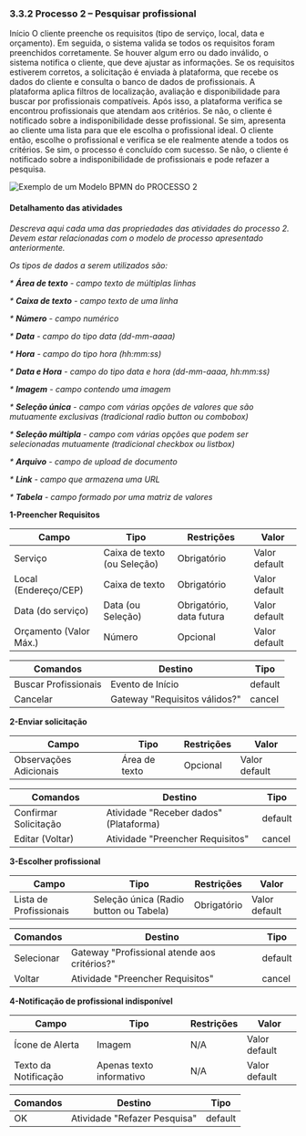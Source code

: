 ### 3.3.2 Processo 2 – Pesquisar profissional

Início
O cliente preenche os requisitos (tipo de serviço, local, data e orçamento). Em seguida, o sistema valida se todos os requisitos foram preenchidos corretamente. Se houver algum erro ou dado inválido, o sistema notifica o cliente, que deve ajustar as informações.
Se os requisitos estiverem corretos, a solicitação é enviada à plataforma, que recebe os dados do cliente e consulta o banco de dados de profissionais. A plataforma aplica filtros de localização, avaliação e disponibilidade para buscar por profissionais compatíveis.
Após isso, a plataforma verifica se encontrou profissionais que atendam aos critérios.
Se não, o cliente é notificado sobre a indisponibilidade desse profissional.
Se sim, apresenta ao cliente uma lista para que ele escolha o profissional ideal.
O cliente então, escolhe o profissional e verifica se ele realmente atende a todos os critérios.
Se sim, o processo é concluído com sucesso. Se não, o cliente é notificado sobre a indisponibilidade de profissionais e pode refazer a pesquisa.

![Exemplo de um Modelo BPMN do PROCESSO 2](../images/process.png "Modelo BPMN do Processo 2.")


#### Detalhamento das atividades

_Descreva aqui cada uma das propriedades das atividades do processo 2. 
Devem estar relacionadas com o modelo de processo apresentado anteriormente._

_Os tipos de dados a serem utilizados são:_

_* **Área de texto** - campo texto de múltiplas linhas_

_* **Caixa de texto** - campo texto de uma linha_

_* **Número** - campo numérico_

_* **Data** - campo do tipo data (dd-mm-aaaa)_

_* **Hora** - campo do tipo hora (hh:mm:ss)_

_* **Data e Hora** - campo do tipo data e hora (dd-mm-aaaa, hh:mm:ss)_

_* **Imagem** - campo contendo uma imagem_

_* **Seleção única** - campo com várias opções de valores que são mutuamente exclusivas (tradicional radio button ou combobox)_

_* **Seleção múltipla** - campo com várias opções que podem ser selecionadas mutuamente (tradicional checkbox ou listbox)_

_* **Arquivo** - campo de upload de documento_

_* **Link** - campo que armazena uma URL_

_* **Tabela** - campo formado por uma matriz de valores_

**1-Preencher Requisitos**

| **Campo**       | **Tipo**         | **Restrições** | **Valor** |
| ---             | ---              | ---            | ---               |
| Serviço | Caixa de texto (ou Seleção)  |   Obrigatório    |   Valor default       |
| Local (Endereço/CEP) | Caixa de texto  |   Obrigatório    |   Valor default       |
| Data (do serviço) | Data (ou Seleção)  |   Obrigatório, data futura    |   Valor default       |
| Orçamento (Valor Máx.) | Número  |   Opcional    |   Valor default       |


| **Comandos**         |  **Destino**                   | **Tipo** |
| ---                  | ---                            | ---               |
| Buscar Profissionais | Evento de Início  | default  |     
| Cancelar | Gateway "Requisitos válidos?"  | cancel |                |

**2-Enviar solicitação**

| **Campo**       | **Tipo**         | **Restrições** | **Valor** |
| ---             | ---              | ---            | ---               |
| Observações Adicionais | Área de texto  |     Opcional           |    Valor default               |


| **Comandos**         |  **Destino**                   | **Tipo**          |
| ---                  | ---                            | ---               |
| Confirmar Solicitação | Atividade "Receber dados" (Plataforma)  | default |
| Editar (Voltar) | Atividade "Preencher Requisitos"  | cancel |

**3-Escolher profissional**

| **Campo**       | **Tipo**         | **Restrições** | **Valor** |
| ---             | ---              | ---            | ---               |
| Lista de Profissionais | Seleção única (Radio button ou Tabela)  |     Obrigatório          |    Valor default               |


| **Comandos**         |  **Destino**                   | **Tipo**          |
| ---                  | ---                            | ---               |
| Selecionar | Gateway "Profissional atende aos critérios?"  | default |
| Voltar | Atividade "Preencher Requisitos"  | cancel |

**4-Notificação de profissional indisponível**

| **Campo**       | **Tipo**         | **Restrições** | **Valor** |
| ---             | ---              | ---            | ---               |
| Ícone de Alerta | Imagem  |  N/A    |    Valor default               |
| Texto da Notificação | Apenas texto informativo  |  N/A    |    Valor default               |


| **Comandos**         |  **Destino**                   | **Tipo**          |
| ---                  | ---                            | ---               |
| OK  | Atividade "Refazer Pesquisa" | default |

